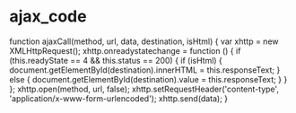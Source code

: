 # ajax_code

function ajaxCall(method, url, data, destination, isHtml) {
    var xhttp = new XMLHttpRequest();
    xhttp.onreadystatechange = function () {
        if (this.readyState == 4 && this.status == 200) {
            if (isHtml) {
                document.getElementById(destination).innerHTML = this.responseText;
                } else {
                document.getElementById(destination).value = this.responseText;
                }
        }
    };
    xhttp.open(method, url, false);
    xhttp.setRequestHeader('content-type', 'application/x-www-form-urlencoded');
    xhttp.send(data);
}
